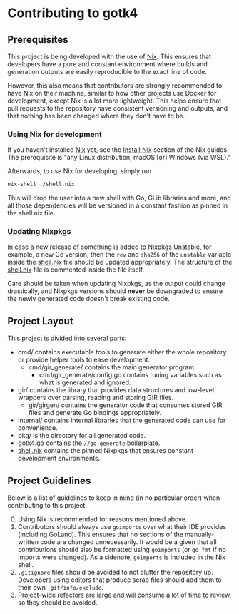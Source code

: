 # Contributing to gotk4

## Prerequisites

This project is being developed with the use of [Nix][nix]. This ensures that
developers have a pure and constant environment where builds and generation
outputs are easily reproducible to the exact line of code.

[nix]: https://nixos.org/guides/how-nix-works.html

However, this also means that contributors are strongly recommended to have Nix
on their machine, similar to how other projects use Docker for development,
except Nix is a lot more lightweight. This helps ensure that pull requests to
the repository have consistent versioning and outputs, and that nothing has been
changed where they don't have to be.

### Using Nix for development

If you haven't installed [Nix][nix] yet, see the [Install Nix][install-nix]
section of the Nix guides. The prerequisite is "any Linux distribution, macOS
[or] Windows (via WSL)."

[install-nix]: https://nixos.org/guides/install-nix.html

Afterwards, to use Nix for developing, simply run

```sh
nix-shell ./shell.nix
```

This will drop the user into a new shell with Go, GLib libraries and more, and
all those dependencies will be versioned in a constant fashion as pinned in the
shell.nix file.

### Updating Nixpkgs

In case a new release of something is added to Nixpkgs Unstable, for example, a
new Go version, then the `rev` and `sha256` of the `unstable` variable inside
the [shell.nix][shell.nix] file should be updated appropriately. The structure
of the [shell.nix][shell.nix] file is commented inside the file itself.

Care should be taken when updating Nixpkgs, as the output could change
drastically, and Nixpkgs versions should **never** be downgraded to ensure the
newly generated code doesn't break existing code.

## Project Layout

This project is divided into several parts:

- cmd/ contains executable tools to generate either the whole repository or
  provide helper tools to ease development.
  - cmd/gir_generate/ contains the main generator program.
    - cmd/gir_generate/config.go contains tuning variables such as what is
	  generated and ignored.
- gir/ contains the library that provides data structures and low-level wrappers
  over parsing, reading and storing GIR files.
    - gir/girgen/ contains the generator code that consumes stored GIR files and
	  generate Go bindings appropriately.
- internal/ contains internal libraries that the generated code can use for
  convenience.
- pkg/ is the directory for all generated code.
- gotk4.go contains the `//go:generate` boilerplate.
- [shell.nix][shell.nix] contains the pinned Nixpkgs that ensures constant
  development environments.

[shell.nix]: https://github.com/diamondburned/gotk4/blob/4/shell.nix

## Project Guidelines

Below is a list of guidelines to keep in mind (in no particular order) when
contributing to this project.

0. Using Nix is recommended for reasons mentioned above.
1. Contributors should always use `goimports` over what their IDE provides
   (including GoLand). This ensures that no sections of the manually-written
   code are changed unnecessarily. It would be a given that all contributions
   should also be formatted using `goimports` (or `go fmt` if no imports were
   changed). As a sidenote, `goimports` is included in the Nix shell.
2. `.gitignore` files should be avoided to not clutter the repository up.
   Developers using editors that produce scrap files should add them to
   their own `.git/info/exclude`.
3. Project-wide refactors are large and will consume a lot of time to review, so
   they should be avoided.
